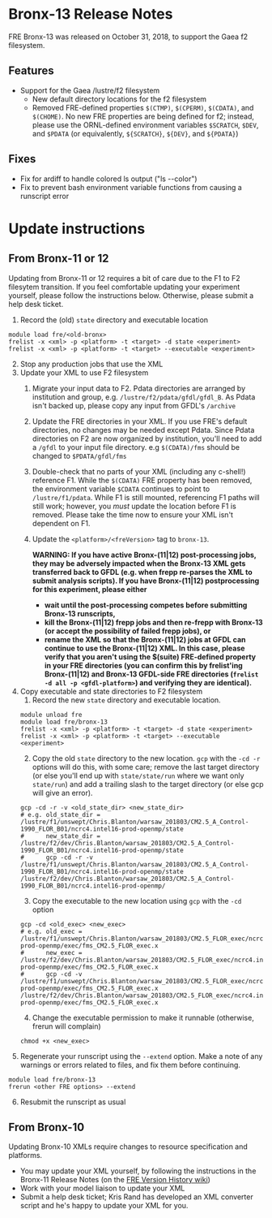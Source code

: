 # Bronx-13 Release Notes

FRE Bronx-13 was released on October 31, 2018, to support the Gaea f2 filesystem.

## Features
* Support for the Gaea /lustre/f2 filesystem
  * New default directory locations for the f2 filesystem
  * Removed FRE-defined properties `$(CTMP)`, `$(CPERM)`, `$(CDATA)`, and `$(CHOME)`. No new FRE properties are being defined for f2; instead, please use the ORNL-defined environment variables `$SCRATCH`, `$DEV`, and `$PDATA` (or equivalently, `${SCRATCH}`, `${DEV}`, and `${PDATA}`)

## Fixes
* Fix for ardiff to handle colored ls output ("ls --color")
* Fix to prevent bash environment variable functions from causing a runscript error

# Update instructions

## From Bronx-11 or 12
Updating from Bronx-11 or 12 requires a bit of care due to the F1 to F2 filesytem transition. If you feel comfortable updating your experiment yourself, please follow the instructions below.
Otherwise, please submit a help desk ticket.
1. Record the (old) `state` directory and executable location
```
module load fre/<old-bronx>
frelist -x <xml> -p <platform> -t <target> -d state <experiment>
frelist -x <xml> -p <platform> -t <target> --executable <experiment>
```
2. Stop any production jobs that use the XML
3. Update your XML to use F2 filesystem
    1. Migrate your input data to F2. Pdata directories are arranged by institution and group, e.g. `/lustre/f2/pdata/gfdl/gfdl_B`. As Pdata isn't backed up, please copy any input from GFDL's `/archive`
    1. Update the FRE directories in your XML. If you use FRE's default directories, no changes may be needed except Pdata. Since Pdata directories on F2 are now organized by institution, you'll need to add a `/gfdl` to your input file directory. e.g `$(CDATA)/fms` should be changed to `$PDATA/gfdl/fms`
    1. Double-check that no parts of your XML (including any c-shell!) reference F1. While the `$(CDATA)` FRE property has been removed, the environment variable `$CDATA` continues to point to `/lustre/f1/pdata`. While F1 is still mounted, referencing F1 paths will still work; however, you *must* update the location before F1 is removed. Please take the time now to ensure your XML isn't dependent on F1.
    1. Update the `<platform>/<freVersion>` tag to `bronx-13`.

       **WARNING: If you have active Bronx-(11|12) post-processing jobs, they may be adversely impacted when the Bronx-13 XML
gets transferred back to GFDL (e.g. when frepp re-parses the XML to submit analysis scripts). If you have Bronx-(11|12) postprocessing
for this experiment, please either**
       - **wait until the post-processing competes before submitting Bronx-13 runscripts,**
       - **kill the Bronx-(11|12) frepp jobs and then re-frepp with Bronx-13 (or accept the possibility of failed frepp jobs), or**
       - **rename the XML so that the Bronx-(11|12) jobs at GFDL can continue to use the Bronx-(11|12) XML. In this case, please verify that you aren't using the $(suite) FRE-defined property in your FRE directories (you can confirm this by frelist'ing Bronx-(11|12) and Bronx-13 GFDL-side FRE directories (`frelist -d all -p <gfdl-platform>`) and verifying they are identical).**
4. Copy executable and state directories to F2 filesystem
    1. Record the new `state` directory and executable location.
    ```
    module unload fre
    module load fre/bronx-13
    frelist -x <xml> -p <platform> -t <target> -d state <experiment>
    frelist -x <xml> -p <platform> -t <target> --executable <experiment>
    ```
    2. Copy the old `state` directory to the new location. `gcp` with the `-cd -r` options will do this, with some care; remove the last target directory (or else you'll end up with `state/state/run` where we want only `state/run`) and add a trailing slash to the target directory (or else gcp will give an error).
    ```
    gcp -cd -r -v <old_state_dir> <new_state_dir>
    # e.g. old_state_dir = /lustre/f1/unswept/Chris.Blanton/warsaw_201803/CM2.5_A_Control-1990_FLOR_B01/ncrc4.intel16-prod-openmp/state
    #      new_state_dir = /lustre/f2/dev/Chris.Blanton/warsaw_201803/CM2.5_A_Control-1990_FLOR_B01/ncrc4.intel16-prod-openmp/state
    #      gcp -cd -r -v /lustre/f1/unswept/Chris.Blanton/warsaw_201803/CM2.5_A_Control-1990_FLOR_B01/ncrc4.intel16-prod-openmp/state /lustre/f2/dev/Chris.Blanton/warsaw_201803/CM2.5_A_Control-1990_FLOR_B01/ncrc4.intel16-prod-openmp/
    ```
    3. Copy the executable to the new location using `gcp` with the `-cd` option
    ```
    gcp -cd <old_exec> <new_exec>
    # e.g. old_exec = /lustre/f1/unswept/Chris.Blanton/warsaw_201803/CM2.5_FLOR_exec/ncrc4.intel16-prod-openmp/exec/fms_CM2.5_FLOR_exec.x
    #      new_exec = /lustre/f2/dev/Chris.Blanton/warsaw_201803/CM2.5_FLOR_exec/ncrc4.intel16-prod-openmp/exec/fms_CM2.5_FLOR_exec.x
    #      gcp -cd -v /lustre/f1/unswept/Chris.Blanton/warsaw_201803/CM2.5_FLOR_exec/ncrc4.intel16-prod-openmp/exec/fms_CM2.5_FLOR_exec.x /lustre/f2/dev/Chris.Blanton/warsaw_201803/CM2.5_FLOR_exec/ncrc4.intel16-prod-openmp/exec/fms_CM2.5_FLOR_exec.x
    ```
    4. Change the executable permission to make it runnable (otherwise, frerun will complain)
    ```
    chmod +x <new_exec>
    ```
5. Regenerate your runscript using the `--extend` option. Make a note of any warnings or errors related to files, and fix them before continuing.
```
module load fre/bronx-13
frerun <other FRE options> --extend
```
6. Resubmit the runscript as usual

## From Bronx-10
Updating Bronx-10 XMLs require changes to resource specification and platforms.
* You may update your XML yourself, by following the instructions in the Bronx-11 Release Notes (on the [FRE Version History wiki](http://wiki.gfdl.noaa.gov/index.php/FRE_Version_History))
* Work with your model liaison to update your XML
* Submit a help desk ticket; Kris Rand has developed an XML converter script and he's happy to update your XML for you.
